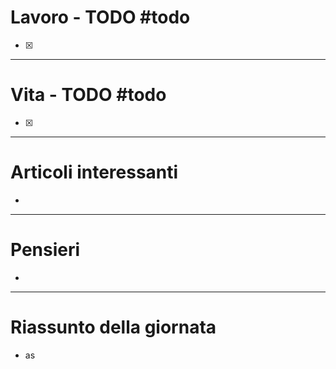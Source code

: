 # Lavoro - TODO #todo
- [x] 

---

# Vita - TODO #todo
- [x] 

---

# Articoli interessanti
- 

---

# Pensieri
- 

---

# Riassunto della giornata
- as